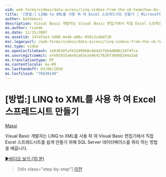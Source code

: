 ```yaml
---
uid: web-forms/videos/data-access/linq-videos-from-the-vb-team/how-do-i-create-excel-spreadsheets-using-linq-to-xml
title: '[방법:] LINQ to XML를 사용 하 여 Excel 스프레드시트 만들기 | Microsoft Docs'
author: bethmassi
description: Visual Basic 개발자는 Visual Basic 편집기에서 직접 Excel 스프레드시트를 쉽게 만들기 위해 SQL Server 데이터베이스를 쿼리 하는 방법을 배웁니다.
ms.author: riande
ms.date: 11/15/2007
ms.assetid: 147e51e3-3488-4e48-a06c-059c2cebd728
msc.legacyurl: /web-forms/videos/data-access/linq-videos-from-the-vb-team/how-do-i-create-excel-spreadsheets-using-linq-to-xml
msc.type: video
ms.openlocfilehash: 1483030faf631099b8c044d1fbbdd000128f4fce
ms.sourcegitcommit: e7e91932a6e91a63e2e46417626f39d6b244a3ab
ms.translationtype: MT
ms.contentlocale: ko-KR
ms.lasthandoff: 03/06/2020
ms.locfileid: "78420149"
---
```

# <a name="how-do-i-create-excel-spreadsheets-using-linq-to-xml"></a>[방법:] LINQ to XML를 사용 하 여 Excel 스프레드시트 만들기

[Massi](https://github.com/bethmassi)

Visual Basic 개발자는 LINQ to XML를 사용 하 여 Visual Basic 편집기에서 직접 Excel 스프레드시트를 쉽게 만들기 위해 SQL Server 데이터베이스를 쿼리 하는 방법을 배웁니다.

[&#9654;비디오 보기 (10 분)](https://channel9.msdn.com/Blogs/ASP-NET-Site-Videos/how-do-i-create-excel-spreadsheets-using-linq-to-xml)

> [!div class="step-by-step"]
> [이전](how-do-i-create-xml-documents-from-sql-data.md)
